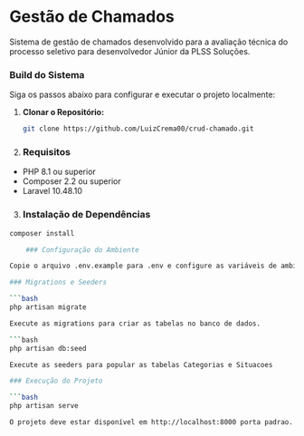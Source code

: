 # Gestão de Chamados

Sistema de gestão de chamados desenvolvido para a avaliação técnica do processo seletivo para desenvolvedor Júnior da PLSS Soluções.

### Build do Sistema

Siga os passos abaixo para configurar e executar o projeto localmente:

1. **Clonar o Repositório:**

   ```bash
   git clone https://github.com/LuizCrema00/crud-chamado.git

2. ### Requisitos

- PHP 8.1 ou superior
- Composer 2.2 ou superior
- Laravel 10.48.10

3. ### Instalação de Dependências

```bash
composer install

    ### Configuração do Ambiente

Copie o arquivo .env.example para .env e configure as variáveis de ambiente, como conexão com banco de dados.

### Migrations e Seeders

```bash
php artisan migrate

Execute as migrations para criar as tabelas no banco de dados.

```bash
php artisan db:seed

Execute as seeders para popular as tabelas Categorias e Situacoes

### Execução do Projeto

```bash
php artisan serve

O projeto deve estar disponível em http://localhost:8000 porta padrao.





